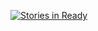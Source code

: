 [![Stories in Ready](https://badge.waffle.io/zamai/visa-gnib-prod-kubectl.png?label=ready&title=Ready)](http://waffle.io/zamai/visa-gnib-prod-kubectl)
